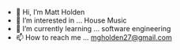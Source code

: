 - 👋 Hi, I’m Matt Holden
- 👀 I’m interested in ... House Music
- 🌱 I’m currently learning ... software engineering
- 📫 How to reach me ... mgholden27@gmail.com

<!---
mattgholden/mattgholden is a ✨ special ✨ repository because its `README.md` (this file) appears on your GitHub profile.
You can click the Preview link to take a look at your changes.
--->
